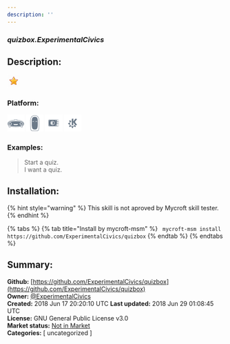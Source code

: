 ```yaml
---
description: ''
---
```


### _quizbox.ExperimentalCivics_  
## Description:  
  
  
![](../.gitbook/assets/star.png)  
  
### Platform:  
 ![Mark I](../.gitbook/assets/mark-1-icon.png)  ![Mark II](../.gitbook/assets/mark-2-icon.png)  ![Picroft](../.gitbook/assets/picroft-icon.png)  ![plasmoid](../.gitbook/assets/kde.png)   
### Examples:  
> Start a quiz.  
> I want a quiz.  
  
## Installation:  
{% hint style="warning" %}
This skill is not aproved by Mycroft skill tester.
{% endhint %}
    
{% tabs %}
{% tab title="Install by mycroft-msm" %}
``` mycroft-msm install https://github.com/ExperimentalCivics/quizbox```
{% endtab %}
  {% endtabs %}
    
## Summary:  
**Github:** [https://github.com/ExperimentalCivics/quizbox](https://github.com/ExperimentalCivics/quizbox)  
**Owner:** [@ExperimentalCivics](https://github.com/ExperimentalCivics)  
**Created:** 2018 Jun 17 20:20:10 UTC  **Last updated:** 2018 Jun 29 01:08:45 UTC  
**License:** GNU General Public License v3.0  
**Market status:** [Not in Market](https://market.mycroft.ai/skill/)  
**Categories:** [ uncategorized ]   
